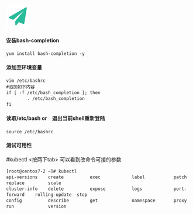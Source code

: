 <!--
author: yanliang.zhao
head: http://blog.itttl.com/logo_miao.png
date: 2015-11-09
title: CentOS系统tab 指令补齐and参数补齐
tags: CentOS参数补齐
category: Linux
status: publist
summary: CentOS系统tab 指令补齐and参数补齐
-->

![gitblog-logo](./img/logo_64x64.png)

#### 安装bash-completion
```
yum install bash-completion -y
```
#### 添加至环境变量
```
vim /etc/bashrc
#追加如下内容
if [ -f /etc/bash_completion ]; then
        . /etc/bash_completion
fi
```
#### 读取/etc/bash or　退出当前shell重新登陆
```
source /etc/bashrc
```

#### 测试可用性
#kubectl <按两下tab> 可以看到改命令可接的参数  
```
[root@centos7-2 ~]# kubectl 
api-versions    create          exec            label           patch           replace         scale           
cluster-info    delete          expose          logs            port-forward    rolling-update  stop            
config          describe        get             namespace       proxy           run             version
```
